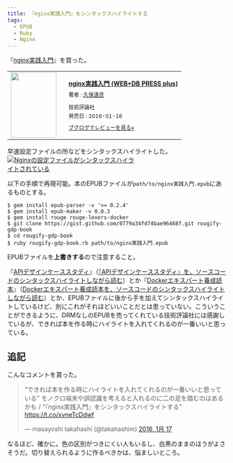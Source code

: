 ```yaml
---
title: 『nginx実践入門』をシンタックスハイライトする
tags:
  - EPUB
  - Ruby
  - Nginx
---
```


『[nginx実践入門][]』を買った。
<div class="booklog_html"><table><tr><td class="booklog_html_image"><a href="http://www.amazon.co.jp/nginx%E5%AE%9F%E8%B7%B5%E5%85%A5%E9%96%80-WEB-DB-PRESS-plus-%E4%B9%85%E4%BF%9D/dp/4774178667%3FSubscriptionId%3D0AVSM5SVKRWTFMG7ZR82%26tag%3Dbooklog.jp-22%26linkCode%3Dxm2%26camp%3D2025%26creative%3D165953%26creativeASIN%3D4774178667" target="_blank"><img src="http://ecx.images-amazon.com/images/I/511NShYrT8L._SL160_.jpg" width="105" height="150" style="border:0;border-radius:0;" /></a></td><td class="booklog_html_info" style="padding-left:20px;"><div class="booklog_html_title" style="margin-bottom:10px;font-size:14px;font-weight:bold;"><a href="http://www.amazon.co.jp/nginx%E5%AE%9F%E8%B7%B5%E5%85%A5%E9%96%80-WEB-DB-PRESS-plus-%E4%B9%85%E4%BF%9D/dp/4774178667%3FSubscriptionId%3D0AVSM5SVKRWTFMG7ZR82%26tag%3Dbooklog.jp-22%26linkCode%3Dxm2%26camp%3D2025%26creative%3D165953%26creativeASIN%3D4774178667" target="_blank">nginx実践入門 (WEB+DB PRESS plus)</a></div><div style="margin-bottom:10px;"><div class="booklog_html_author" style="margin-bottom:15px;font-size:12px;;line-height:1.2em">著者 : <a href="http://booklog.jp/author/%E4%B9%85%E4%BF%9D%E9%81%94%E5%BD%A6" target="_blank">久保達彦</a></div><div class="booklog_html_manufacturer" style="margin-bottom:5px;font-size:12px;;line-height:1.2em">技術評論社</div><div class="booklog_html_release" style="font-size:12px;;line-height:1.2em">発売日 : 2016-01-16</div></div><div class="booklog_html_link_amazon"><a href="http://booklog.jp/item/1/4774178667" style="font-size:12px;" target="_blank">ブクログでレビューを見る»</a></div></td></tr></table></div>

早速設定ファイルの所などをシンタックスハイライトした。
<a href="https://gyazo.com/7fa685b4b5ff7ab226c72794b5a89d4b"><img src="https://gyazo.com/7fa685b4b5ff7ab226c72794b5a89d4b.png" alt="Nginxの設定ファイルがシンタックスハイライトされている" style="max-width: 60%;"></a>

以下の手順で再現可能。本のEPUBファイルが`path/to/nginx実践入門.epub`にあるものとする。

    $ gem install epub-parser -v '>= 0.2.4'
    $ gem install epub-maker -v 0.0.3
    $ gem install rouge rouge-lexers-docker
    $ git clone https://gist.github.com/0779a34fd74bae96468f.git rougify-gdp-book
    $ cd rougify-gdp-book
    $ ruby rougify-gdp-book.rb path/to/nginx実践入門.epub

EPUBファイルを**上書きする**ので注意すること。

『[APIデザインケーススタディ][]』（[『APIデザインケーススタディ』を、ソースコードのシンタックスハイライトしながら読む][]）とか『[Dockerエキスパート養成読本][]』（[Dockerエキスパート養成読本を、ソースコードのシンタックスハイライトしながら読む][]）とか、EPUBファイルに後から手を加えてシンタックスハイライトしているけど、別にこれがそれほどいいことだとは思っていない。こういうことができるように、DRMなしのEPUBを売ってくれている技術評論社には感謝しているが、できれば本を作る時にハイライトを入れてくれるのが一番いいと思っている。

追記
----

こんなコメントを貰った。

<blockquote class="twitter-tweet" lang="ja"><p lang="ja" dir="ltr">“できれば本を作る時にハイライトを入れてくれるのが一番いいと思っている” モノクロ端末や誤認識を考えると入れるのに二の足を踏むのはあるかも / “『nginx実践入門』をシンタックスハイライトする” <a href="https://t.co/xvneTcDdwf">https://t.co/xvneTcDdwf</a></p>&mdash; masayoshi takahashi (@takahashim) <a href="https://twitter.com/takahashim/status/688686509696811009">2016, 1月 17</a></blockquote>
<script async src="//platform.twitter.com/widgets.js" charset="utf-8"></script>

なるほど、確かに。色の区別がつきにくい人もいるし、白黒のままのほうがよさそうだ。切り替えられるように作るべきかは、悩ましいところ。

[nginx実践入門]: https://gihyo.jp/dp/ebook/2016/978-4-7741-7936-0
[APIデザインケーススタディ]: https://gihyo.jp/dp/ebook/2015/978-4-7741-7879-0
[『APIデザインケーススタディ』を、ソースコードのシンタックスハイライトしながら読む]: ../../2016/01/03.html
[Dockerエキスパート養成読本]: https://gihyo.jp/dp/ebook/2015/978-4-7741-7464-8
[Dockerエキスパート養成読本を、ソースコードのシンタックスハイライトしながら読む]: http://apehuci-kitaitimakoto.sqale.jp/apehuci/?date=20150705
